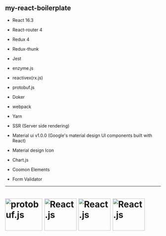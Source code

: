 ## my-react-boilerplate

- React 16.3
- React-router 4
- Redux 4
- Redux-thunk
- Jest
- enzyme.js
- reactivex(rx.js)
- protobuf.js
- Doker
- webpack
- Yarn
- SSR (Server side rendering)
- Material ui v1.0.0 (Google's material design UI components built with React)
- Material design Icon
- Chart.js

- Coomon Elements
- Form Validator

__________________________________

<h1><p>
  <img alt="protobuf.js" src="https://github.com/dcodeIO/protobuf.js/raw/master/pbjs.png" width="120" height="104" />
  <img alt="React.js" src="http://www.anamuser.com/wp-content/uploads/2017/03/logo-578x270.png" height="104" />
    <img alt="React.js" src="http://www.ematipico.com/assets/images/logo-redux.png" height="104" />
    <img alt="React.js" src="https://axxes.com/wp-content/uploads/2016/02/tech-reactivex.png" height="104" />
</p></h1>
<br/>
<br/>
<br/>
<br/>

